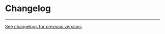 # Changelog

---

[See changelogs for previous versions](https://raw.githubusercontent.com/poocommerce/poocommerce/trunk/changelog.txt).
